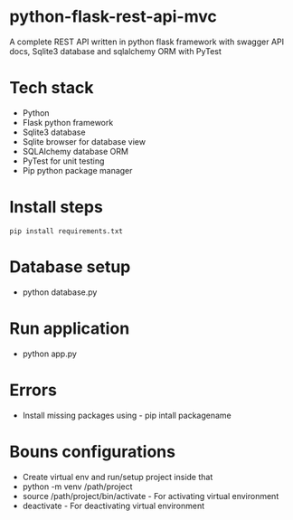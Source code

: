 # python-flask-rest-api-mvc

A complete REST API written in python flask framework with swagger API docs, Sqlite3 database and sqlalchemy ORM with PyTest

# Tech stack
- Python
- Flask python framework
- Sqlite3 database
- Sqlite browser for database view
- SQLAlchemy database ORM
- PyTest for unit testing
- Pip python package manager

# Install steps
```
pip install requirements.txt

```

# Database setup
- python database.py

# Run application
- python app.py

# Errors
- Install missing packages using - pip intall packagename

# Bouns configurations
- Create virtual env and run/setup project inside that
- python -m venv /path/project
- source /path/project/bin/activate - For activating virtual environment
- deactivate - For deactivating virtual environment

